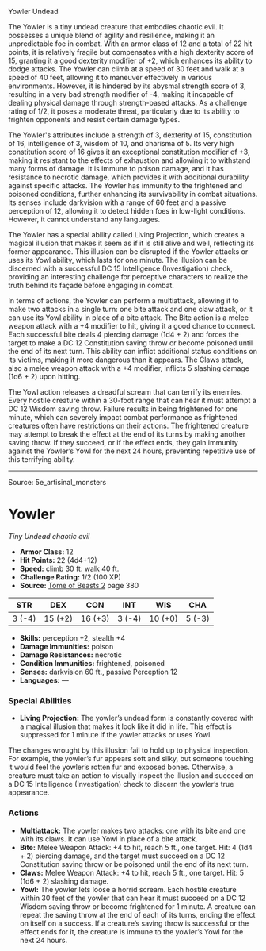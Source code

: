 <MonsterName/>Yowler</MonsterName>
<CreatureType/>Undead</CreatureType>

<summary>The Yowler is a tiny undead creature that embodies chaotic evil. It possesses a unique blend of agility and resilience, making it an unpredictable foe in combat. With an armor class of 12 and a total of 22 hit points, it is relatively fragile but compensates with a high dexterity score of 15, granting it a good dexterity modifier of +2, which enhances its ability to dodge attacks. The Yowler can climb at a speed of 30 feet and walk at a speed of 40 feet, allowing it to maneuver effectively in various environments. However, it is hindered by its abysmal strength score of 3, resulting in a very bad strength modifier of -4, making it incapable of dealing physical damage through strength-based attacks. As a challenge rating of 1/2, it poses a moderate threat, particularly due to its ability to frighten opponents and resist certain damage types.</summary>

<detail>

The Yowler's attributes include a strength of 3, dexterity of 15, constitution of 16, intelligence of 3, wisdom of 10, and charisma of 5. Its very high constitution score of 16 gives it an exceptional constitution modifier of +3, making it resistant to the effects of exhaustion and allowing it to withstand many forms of damage. It is immune to poison damage, and it has resistance to necrotic damage, which provides it with additional durability against specific attacks. The Yowler has immunity to the frightened and poisoned conditions, further enhancing its survivability in combat situations. Its senses include darkvision with a range of 60 feet and a passive perception of 12, allowing it to detect hidden foes in low-light conditions. However, it cannot understand any languages.

The Yowler has a special ability called Living Projection, which creates a magical illusion that makes it seem as if it is still alive and well, reflecting its former appearance. This illusion can be disrupted if the Yowler attacks or uses its Yowl ability, which lasts for one minute. The illusion can be discerned with a successful DC 15 Intelligence (Investigation) check, providing an interesting challenge for perceptive characters to realize the truth behind its façade before engaging in combat.

In terms of actions, the Yowler can perform a multiattack, allowing it to make two attacks in a single turn: one bite attack and one claw attack, or it can use its Yowl ability in place of a bite attack. The Bite action is a melee weapon attack with a +4 modifier to hit, giving it a good chance to connect. Each successful bite deals 4 piercing damage (1d4 + 2) and forces the target to make a DC 12 Constitution saving throw or become poisoned until the end of its next turn. This ability can inflict additional status conditions on its victims, making it more dangerous than it appears. The Claws attack, also a melee weapon attack with a +4 modifier, inflicts 5 slashing damage (1d6 + 2) upon hitting.

The Yowl action releases a dreadful scream that can terrify its enemies. Every hostile creature within a 30-foot range that can hear it must attempt a DC 12 Wisdom saving throw. Failure results in being frightened for one minute, which can severely impact combat performance as frightened creatures often have restrictions on their actions. The frightened creature may attempt to break the effect at the end of its turns by making another saving throw. If they succeed, or if the effect ends, they gain immunity against the Yowler’s Yowl for the next 24 hours, preventing repetitive use of this terrifying ability.</detail>



---

Source: 5e_artisinal_monsters

# Yowler

*Tiny* *Undead* *chaotic evil*

- **Armor Class:** 12
- **Hit Points:** 22 (4d4+12)
- **Speed:** climb 30 ft. walk 40 ft.
- **Challenge Rating:** 1/2 (100 XP)
- **Source:** [Tome of Beasts 2](https://koboldpress.com/kpstore/product/tome-of-beasts-2-for-5th-edition) page 380

| STR | DEX | CON | INT | WIS | CHA |
| --- | --- | --- | --- | --- | --- |
| 3 (-4) | 15 (+2) | 16 (+3) | 3 (-4) | 10 (+0) | 5 (-3) |

- **Skills:** perception +2, stealth +4
- **Damage Immunities:** poison
- **Damage Resistances:** necrotic
- **Condition Immunities:** frightened, poisoned
- **Senses:** darkvision 60 ft., passive Perception 12
- **Languages:** —

### Special Abilities

- **Living Projection:** The yowler’s undead form is constantly covered with a magical illusion that makes it look like it did in life. This effect is suppressed for 1 minute if the yowler attacks or uses Yowl.

The changes wrought by this illusion fail to hold up to physical inspection. For example, the yowler’s fur appears soft and silky, but someone touching it would feel the yowler’s rotten fur and exposed bones. Otherwise, a creature must take an action to visually inspect the illusion and succeed on a DC 15 Intelligence (Investigation) check to discern the yowler’s true appearance.

### Actions

- **Multiattack:** The yowler makes two attacks: one with its bite and one with its claws. It can use Yowl in place of a bite attack.
- **Bite:** Melee Weapon Attack: +4 to hit, reach 5 ft., one target. Hit: 4 (1d4 + 2) piercing damage, and the target must succeed on a DC 12 Constitution saving throw or be poisoned until the end of its next turn.
- **Claws:** Melee Weapon Attack: +4 to hit, reach 5 ft., one target. Hit: 5 (1d6 + 2) slashing damage.
- **Yowl:** The yowler lets loose a horrid scream. Each hostile creature within 30 feet of the yowler that can hear it must succeed on a DC 12 Wisdom saving throw or become frightened for 1 minute. A creature can repeat the saving throw at the end of each of its turns, ending the effect on itself on a success. If a creature’s saving throw is successful or the effect ends for it, the creature is immune to the yowler’s Yowl for the next 24 hours.




